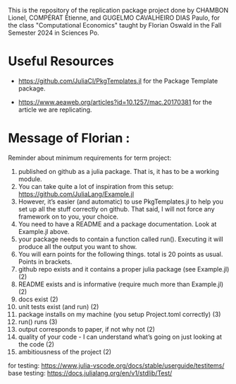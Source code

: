 This is the repository of the replication package project done by CHAMBON Lionel, COMPÉRAT Étienne, and GUGELMO CAVALHEIRO DIAS Paulo, for the class "Computational Economics" taught by Florian Oswald in the Fall Semester 2024 in Sciences Po. 

# Useful Resources 

- https://github.com/JuliaCI/PkgTemplates.jl for the Package Template package. 

- https://www.aeaweb.org/articles?id=10.1257/mac.20170381 for the article we are replicating. 

# Message of Florian : 

Reminder about minimum requirements for term project:
1. published on github as a julia package. That is, it has to be a working module.
2. You can take quite a lot of inspiration from this setup: https://github.com/JuliaLang/Example.jl
3. However, it’s easier (and automatic) to use PkgTemplates.jl to help you set up all the stuff correctly on github. That said, I will not force any framework on to you, your choice.
4. You need to have a README and a package documentation. Look at Example.jl above.
5. your package needs to contain a function called run(). Executing it will produce all the output you want to show.
6. You will earn points for the following things. total is 20 points as usual. Points in brackets.
7. github repo exists and it contains a proper julia package (see Example.jl) (2)
8. README exists and is informative (require much more than Example.jl) (2)
9. docs exist (2)
10. unit tests exist (and run) (2)
11. package installs on my machine (you setup Project.toml correctly) (3)
12. run() runs (3)
13. output corresponds to paper, if not why not (2)
14. quality of your code - I can understand what’s going on just looking at the code (2)
15. ambitiousness of the project (2)

for testing: https://www.julia-vscode.org/docs/stable/userguide/testitems/
base testing: https://docs.julialang.org/en/v1/stdlib/Test/
